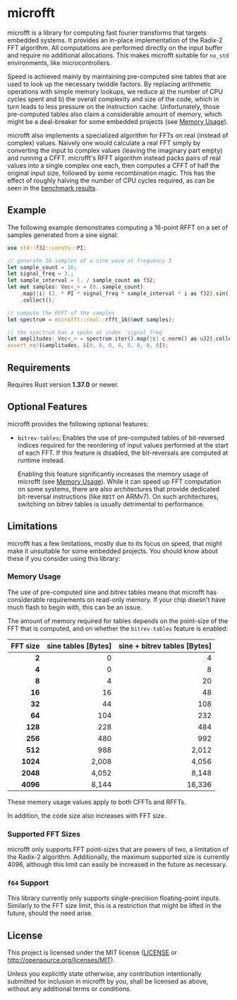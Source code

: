 # microfft

microfft is a library for computing fast fourier transforms that targets
embedded systems. It provides an in-place implementation of the Radix-2 FFT
algorithm. All computations are performed directly on the input buffer and
require no additional allocations. This makes microfft suitable for `no_std`
environments, like microcontrollers.

Speed is achieved mainly by maintaining pre-computed sine tables that are used
to look up the necessary twiddle factors. By replacing arithmetic operations
with simple memory lookups, we reduce a) the number of CPU cycles spent and
b) the overall complexity and size of the code, which in turn leads to less
pressure on the instruction cache. Unfortunately, those pre-computed tables
also claim a considerable amount of memory, which might be a deal-breaker for
some embedded projects (see [Memory Usage](#memory-usage)).

microfft also implements a specialized algorithm for FFTs on real (instead
of complex) values. Naively one would calculate a real FFT simply by converting
the input to complex values (leaving the imaginary part empty) and running a
CFFT. microfft's RFFT algorithm instead packs pairs of real values into
a single complex one each, then computes a CFFT of half the original input
size, followed by some recombination magic. This has the effect of roughly
halving the number of CPU cycles required, as can be seen in the
[benchmark results][1].

## Example

The following example demonstrates computing a 16-point RFFT on a set of
samples generated from a sine signal:

```rust
use std::f32::consts::PI;

// generate 16 samples of a sine wave at frequency 3
let sample_count = 16;
let signal_freq = 3.;
let sample_interval = 1. / sample_count as f32;
let mut samples: Vec<_> = (0..sample_count)
    .map(|i| (2. * PI * signal_freq * sample_interval * i as f32).sin())
    .collect();

// compute the RFFT of the samples
let spectrum = microfft::real::rfft_16(&mut samples);

// the spectrum has a spike at index `signal_freq`
let amplitudes: Vec<_> = spectrum.iter().map(|c| c.norm() as u32).collect();
assert_eq!(&amplitudes, &[0, 0, 0, 8, 0, 0, 0, 0]);
```

## Requirements

Requires Rust version **1.37.0** or newer.

## Optional Features

microfft provides the following optional features:

- `bitrev-tables`: Enables the use of pre-computed tables of bit-reversed
  indices required for the reordering of input values performed at the start
  of each FFT. If this feature is disabled, the bit-reversals are computed at
  runtime instead.

  Enabling this feature significantly increases the memory usage of microfft
  (see [Memory Usage](#memory-usage)). While it can speed up FFT computation
  on some systems, there are also architectures that provide dedicated
  bit-reversal instructions (like `RBIT` on ARMv7). On such architectures,
  switching on bitrev tables is usually detrimental to performance.

## Limitations

microfft has a few limitations, mostly due to its focus on speed, that might
make it unsuitable for some embedded projects. You should know about these
if you consider using this library:

### Memory Usage <a name="memory-usage"></a>

The use of pre-computed sine and bitrev tables means that microfft has
considerable requirements on read-only memory. If your chip doesn't have much
flash to begin with, this can be an issue.

The amount of memory required for tables depends on the point-size of the FFT
that is computed, and on whether the `bitrev-tables` feature is enabled:

| FFT size | sine tables [Bytes] | sine + bitrev tables [Bytes] |
| -------: | ------------------: | ---------------------------: |
|    **2** |                   0 |                            4 |
|    **4** |                   0 |                            8 |
|    **8** |                   4 |                           20 |
|   **16** |                  16 |                           48 |
|   **32** |                  44 |                          108 |
|   **64** |                 104 |                          232 |
|  **128** |                 228 |                          484 |
|  **256** |                 480 |                          992 |
|  **512** |                 988 |                        2,012 |
| **1024** |               2,008 |                        4,056 |
| **2048** |               4,052 |                        8,148 |
| **4096** |               8,144 |                       16,336 |

These memory usage values apply to both CFFTs and RFFTs.

In addition, the code size also increases with FFT size.

### Supported FFT Sizes

microfft only supports FFT point-sizes that are powers of two, a
limitation of the Radix-2 algorithm. Additionally, the maximum supported size
is currently 4096, although this limit can easily be increased in the future
as necessary.

### `f64` Support

This library currently only supports single-precision floating-point inputs.
Similarly to the FFT size limit, this is a restriction that might be lifted
in the future, should the need arise.

## License

This project is licensed under the MIT license ([LICENSE](LICENSE) or
http://opensource.org/licenses/MIT).

Unless you explicitly state otherwise, any contribution intentionally submitted
for inclusion in microfft by you, shall be licensed as above, without any
additional terms or conditions.

[1]: bench/README.md
